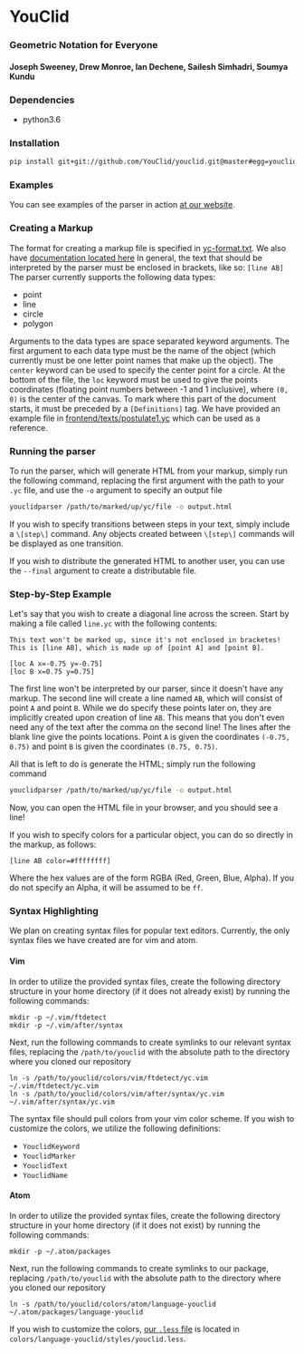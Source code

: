# YouClid
### Geometric Notation for Everyone
#### Joseph Sweeney, Drew Monroe, Ian Dechene, Sailesh Simhadri, Soumya Kundu

### Dependencies
- python3.6

### Installation
```bash
pip install git+git://github.com/YouClid/youclid.git@master#egg=youclid
```

### Examples
You can see examples of the parser in action [at our website](https://youclid.github.io/examples).

### Creating a Markup
The format for creating a markup file is specified in [yc-format.txt](https://raw.githubusercontent.com/YouClid/youclid/master/yc-format.txt).
We also have [documentation located here](https://youclid.github.io/docs/home)
In general, the text that should be interpreted by the parser must be enclosed in brackets, like so: `[line AB]`
The parser currently supports the following data types:
- point
- line
- circle
- polygon

Arguments to the data types are space separated keyword arguments.
The first argument to each data type must be the name of the object (which currently must be one letter point names that make up the object).
The `center` keyword can be used to specify the center point for a circle.
At the bottom of the file, the `loc` keyword must be used to give the points coordinates (floating point numbers between -1 and 1 inclusive), where `(0, 0)` is the center of the canvas.
To mark where this part of the document starts, it must be preceded by a `[Definitions]` tag.
We have provided an example file in [frontend/texts/postulate1.yc](https://raw.githubusercontent.com/YouClid/youclid/master/frontend/texts/postulate-1.yc) which can be used as a reference.

### Running the parser
To run the parser, which will generate HTML from your markup, simply run the following command, replacing the first argument with the path to your `.yc` file, and use the `-o` argument to specify an output file
```bash
youclidparser /path/to/marked/up/yc/file -o output.html
```
If you wish to specify transitions between steps in your text, simply include a `\[step\]` command.
Any objects created between `\[step\]` commands will be displayed as one transition.

If you wish to distribute the generated HTML to another user, you can use the `--final` argument to create a distributable file.

### Step-by-Step Example
Let's say that you wish to create a diagonal line across the screen.
Start by making a file called `line.yc` with the following contents:
```
This text won't be marked up, since it's not enclosed in bracketes!
This is [line AB], which is made up of [point A] and [point B].

[loc A x=-0.75 y=-0.75]
[loc B x=0.75 y=0.75]
```

The first line won't be interpreted by our parser, since it doesn't have any markup.
The second line will create a line named `AB`, which will consist of point `A` and point `B`.
While we do specify these points later on, they are implicitly created upon creation of line `AB`.
This means that you don't even need any of the text after the comma on the second line!
The lines after the blank line give the points locations.
Point `A` is given the coordinates `(-0.75, 0.75)` and point `B` is given the coordinates `(0.75, 0.75)`.

All that is left to do is generate the HTML; simply run the following command
```bash
youclidparser /path/to/marked/up/yc/file -o output.html
```
Now, you can open the HTML file in your browser, and you should see a line!

If you wish to specify colors for a particular object, you can do so directly in the markup, as follows:
```
[line AB color=#ffffffff]
```
Where the hex values are of the form RGBA (Red, Green, Blue, Alpha).
If you do not specify an Alpha, it will be assumed to be `ff`.


### Syntax Highlighting
We plan on creating syntax files for popular text editors.
Currently, the only syntax files we have created are for vim and atom.

#### Vim
In order to utilize the provided syntax files, create the following directory structure in your home directory (if it does not already exist) by running the following commands:
```
mkdir -p ~/.vim/ftdetect
mkdir -p ~/.vim/after/syntax
```
Next, run the following commands to create symlinks to our relevant syntax files, replacing the `/path/to/youclid` with the absolute path to the directory where you cloned our repository
```
ln -s /path/to/youclid/colors/vim/ftdetect/yc.vim ~/.vim/ftdetect/yc.vim
ln -s /path/to/youclid/colors/vim/after/syntax/yc.vim ~/.vim/after/syntax/yc.vim
```

The syntax file should pull colors from your vim color scheme.
If you wish to customize the colors, we utilize the following definitions:
- `YouclidKeyword`
- `YouclidMarker`
- `YouclidText`
- `YouclidName`

#### Atom
In order to utilize the provided syntax files, create the following directory structure in your home directory (if it does not exist) by running the following commands:
```
mkdir -p ~/.atom/packages
```
Next, run the following commands to create symlinks to our package, replacing `/path/to/youclid` with the absolute path to the directory where you cloned our repository
```
ln -s /path/to/youclid/colors/atom/language-youclid ~/.atom/packages/language-youclid
```
If you wish to customize the colors, [our `.less` file](https://raw.githubusercontent.com/YouClid/youclid/master/colors/atom/language-youclid/styles/youclid.less) is located in `colors/language-youclid/styles/youclid.less`.
